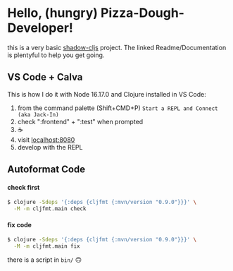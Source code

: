 # Hello, (hungry) Pizza-Dough-Developer!

this is a very basic [shadow-cljs](https://github.com/thheller/shadow-cljs) project. The linked Readme/Documentation is plentyful to help you get going.

## VS Code + Calva

This is how I do it with Node 16.17.0 and Clojure installed in VS Code:

1. from the command palette (Shift+CMD+P) `Start a REPL and Connect (aka Jack-In)`
2. check ":frontend" + ":test" when prompted
3. ☕️
4. visit [localhost:8080](localhost:8080)
5. develop with the REPL

## Autoformat Code

#### check first

```bash
$ clojure -Sdeps '{:deps {cljfmt {:mvn/version "0.9.0"}}}' \
  -M -m cljfmt.main check
```

#### fix code

```bash
$ clojure -Sdeps '{:deps {cljfmt {:mvn/version "0.9.0"}}}' \
  -M -m cljfmt.main fix
```

there is a script in `bin/` 🙃
